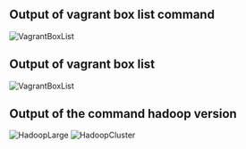 ## Output of vagrant box list command 
![VagrantBoxList](https://github.com/illinoistech-itm/mpradeep/blob/master/Images/VagrantBoxList_MitushiPradeep.png "VagrantBoxList")

## Output of vagrant box list
![VagrantBoxList](https://github.com/illinoistech-itm/mpradeep/blob/master/Images/VagrantBoxList_MitushiPradeep.png "VagrantBoxList")

## Output of the command hadoop version
![HadoopLarge](https://github.com/illinoistech-itm/mpradeep/blob/master/Images/Hadoop_itmd521-Large.png "HadoopLarge")
![HadoopCluster](https://github.com/illinoistech-itm/mpradeep/blob/master/Images/Hadoop_itmd521-Cluster.png "HadoopCluster")
